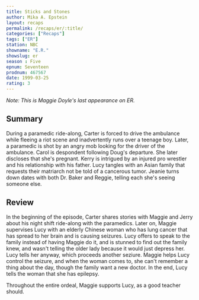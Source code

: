 ```yaml
---
title: Sticks and Stones
author: Mika A. Epstein
layout: recaps
permalink: /recaps/er/:title/
categories: ["Recaps"]
tags: ["ER"]
station: NBC
showname: "E.R."
showslug: er
season : Five
epnum: Seventeen
prodnum: 467567
date: 1999-03-25
rating: 3
---
```


_Note: This is Maggie Doyle's last appearance on ER._

## Summary

During a paramedic ride-along, Carter is forced to drive the ambulance while fleeing a riot scene and inadvertently runs over a teenage boy. Later, a paramedic is shot by an angry mob looking for the driver of the ambulance. Carol is despondent following Doug's departure. She later discloses that she's pregnant. Kerry is intrigued by an injured pro wrestler and his relationship with his father. Lucy tangles with an Asian family that requests their matriarch not be told of a cancerous tumor. Jeanie turns down dates with both Dr. Baker and Reggie, telling each she's seeing someone else.

## Review

In the beginning of the episode, Carter shares stories with Maggie and Jerry about his night shift ride-along with the paramedics. Later on, Maggie supervises Lucy with an elderly Chinese woman who has lung cancer that has spread to her brain and is causing seizures. Lucy offers to speak to the family instead of having Maggie do it, and is stunned to find out the family knew, and wasn't telling the older lady because it would just depress her. Lucy tells her anyway, which proceeds another seziure. Maggie helps Lucy control the seizure, and when the woman comes to, she can't remember a thing about the day, though the family want a new doctor. In the end, Lucy tells the woman that she has epilepsy.

Throughout the entire ordeal, Maggie supports Lucy, as a good teacher should.
